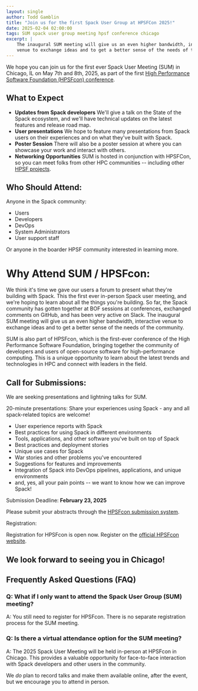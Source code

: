 ```yaml
---
layout: single
author: Todd Gamblin
title: "Join us for the first Spack User Group at HPSFCon 2025!"
date: 2025-02-04 02:00:00
tags: SUM spack user group meeting hpsf conference chicago
excerpt: |
    The inaugural SUM meeting will give us an even higher bandwidth, interactive
    venue to exchange ideas and to get a better sense of the needs of the community.
---
```


We hope you can join us for the first ever Spack User Meeting (SUM) in Chicago, IL on
May 7th and 8th, 2025, as part of the first
[High Performance Software Foundation (HPSFcon) conference](https://events.linuxfoundation.org/hpsf-conference/).

## What to Expect
* **Updates from Spack developers** We'll give a talk on the State of the Spack
  ecosystem, and we'll have technical updates on the latest features and release
  road map.
* **User presentations** We hope to feature many presentations from Spack users on their
  experiences and on what they've built with Spack.
* **Poster Session** There will also be a poster session at where you can showcase your
  work and interact with others.
* **Networking Opportunities** SUM is hosted in conjunction with HPSFCon, so you can
  meet folks from other HPC communities -- including other
  [HPSF projects](http://hpsf.io/projects/).

## Who Should Attend:

Anyone in the Spack community:
* Users
* Developers
* DevOps
* System Administrators
* User support staff

Or anyone in the boarder HPSF community interested in learning more.

# Why Attend SUM / HPSFcon:

We think it's time we gave our users a forum to present what they're building with
Spack. This the first ever in-person Spack user meeting, and we're hoping to learn about
all the things you're building. So far, the Spack community has gotten together at BOF
sessions at conferences, exchanged comments on GitHub, and has been very active on
Slack. The inaugural SUM meeting will give us an even higher bandwidth, interactive
venue to exchange ideas and to get a better sense of the needs of the community.

SUM is also part of HPSFcon, which is the first-ever conference of the High Performance
Software Foundation, bringing together the community of developers and users of
open-source software for high-performance computing. This is a unique opportunity to
learn about the latest trends and technologies in HPC and connect with leaders in the
field.

## Call for Submissions:

We are seeking presentations and lightning talks for SUM.

20-minute presentations: Share your experiences using Spack - any and all spack-related
topics are welcome!

* User experience reports with Spack
* Best practices for using Spack in different environments
* Tools, applications, and other software you've built on top of Spack
* Best practices and deployment stories
* Unique use cases for Spack
* War stories and other problems you've encountered
* Suggestions for features and improvements
* Integration of Spack into DevOps pipelines, applications, and unique environments
* and, yes, all your pain points -- we want to know how we can improve Spack!

Submission Deadline: **February 23, 2025**

Please submit your abstracts through the
[HPSFcon submission system](https://events.linuxfoundation.org/hpsf-conference/program/cfp/).

Registration:

Registration for HPSFcon is open now. Register on the
[official HPSFcon website](https://events.linuxfoundation.org/hpsf-conference/).

## We look forward to seeing you in Chicago!

## Frequently Asked Questions (FAQ)

### Q: What if I only want to attend the Spack User Group (SUM) meeting?
A: You still need to register for HPSFcon. There is no separate registration process for the SUM meeting.

### Q: Is there a virtual attendance option for the SUM meeting?
A: The 2025 Spack User Meeting will be held in-person at HPSFcon in Chicago. This provides
a valuable opportunity for face-to-face interaction with Spack developers and other
users in the community.

We *do* plan to record talks and make them available online, after the event, but we
encourage you to attend in person.
